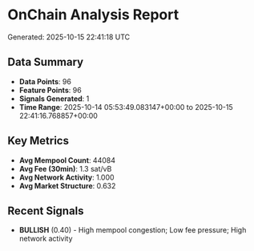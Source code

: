 # OnChain Analysis Report
Generated: 2025-10-15 22:41:18 UTC

## Data Summary
- **Data Points**: 96
- **Feature Points**: 96
- **Signals Generated**: 1
- **Time Range**: 2025-10-14 05:53:49.083147+00:00 to 2025-10-15 22:41:16.768857+00:00

## Key Metrics
- **Avg Mempool Count**: 44084
- **Avg Fee (30min)**: 1.3 sat/vB
- **Avg Network Activity**: 1.000
- **Avg Market Structure**: 0.632

## Recent Signals
- **BULLISH** (0.40) - High mempool congestion; Low fee pressure; High network activity
